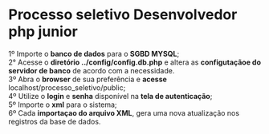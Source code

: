 # Processo seletivo Desenvolvedor php junior

1º Importe o <b>banco de dados</b> para o <b>SGBD MYSQL</b>;<br>
2° Acesse o <b>diretório ../config/config.db.php</b> e altera as <b>configutaçãoe do servidor de banco</b> de acordo com a necessidade.<br>
3º Abra o <b>browser</b> de sua preferência e <b>acesse</b> localhost/processo_seletivo/public; <br>
4º Utilize o <b>login</b> e <b>senha</b> disponível na <b>tela de autenticação</b>; <br>
5º Importe o <b>xml</b> para o sistema;<br>
6º Cada <b>importaçao do arquivo XML</b>, gera uma nova atualização nos registros da base de dados.<br>


